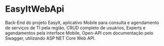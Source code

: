 # EasyItWebApi

Back-End do projeto EasyIt, aplicativo Mobile para consulta e agendamento de serviços de TI pela região, CRUD completo de usuários, Experts e agendamentos pela interface Mobile, Open-API com documentação pelo Swagger, utilizando ASP NET Core Web API.
